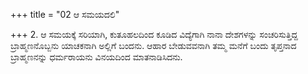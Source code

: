 +++
title = "02 ಆ ಸಮಯದಲಿ"

+++
2. ಆ ಸಮಯಕ್ಕೆ ಸರಿಯಾಗಿ, ಕುತೂಹಲದಿಂದ ಕೂಡಿದ  ವಿದ್ಯೆಗಾಗಿ ನಾನಾ ದೇಶಗಳನ್ನು ಸಂಚರಿಸುತ್ತಿದ್ದ ಬ್ರಾಹ್ಮಣನೊಬ್ಬನು  ಯಾಚಕನಾಗಿ ಅಲ್ಲಿಗೆ ಬಂದನು. ಆಹಾರ ಬೇಡುವವನಾಗಿ ತಮ್ಮ ಮನೆಗೆ ಬಂದು ತೃಪ್ತನಾದ ಬ್ರಾಹ್ಮಣನನ್ನು ಧರ್ಮರಾಯನು ವಿನಯದಿಂದ ಮಾತನಾಡಿಸಿದನು.